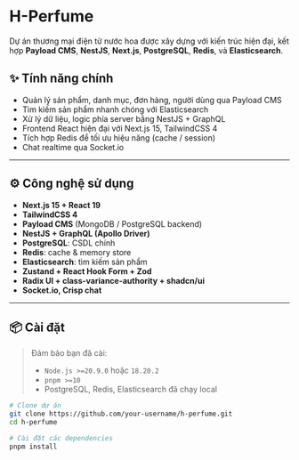 # H-Perfume

Dự án thương mại điện tử nước hoa được xây dựng với kiến trúc hiện đại, kết hợp **Payload CMS**, **NestJS**, **Next.js**, **PostgreSQL**, **Redis**, và **Elasticsearch**.

## ✨ Tính năng chính

- Quản lý sản phẩm, danh mục, đơn hàng, người dùng qua Payload CMS
- Tìm kiếm sản phẩm nhanh chóng với Elasticsearch
- Xử lý dữ liệu, logic phía server bằng NestJS + GraphQL
- Frontend React hiện đại với Next.js 15, TailwindCSS 4
- Tích hợp Redis để tối ưu hiệu năng (cache / session)
- Chat realtime qua Socket.io


---

## ⚙️ Công nghệ sử dụng

- **Next.js 15 + React 19**
- **TailwindCSS 4**
- **Payload CMS** (MongoDB / PostgreSQL backend)
- **NestJS + GraphQL (Apollo Driver)**
- **PostgreSQL**: CSDL chính
- **Redis**: cache & memory store
- **Elasticsearch**: tìm kiếm sản phẩm
- **Zustand + React Hook Form + Zod**
- **Radix UI + class-variance-authority + shadcn/ui**
- **Socket.io, Crisp chat**

---

## 📦 Cài đặt

> Đảm bảo bạn đã cài:
> - `Node.js >=20.9.0` hoặc `18.20.2`
> - `pnpm >=10`
> - PostgreSQL, Redis, Elasticsearch đã chạy local

```bash
# Clone dự án
git clone https://github.com/your-username/h-perfume.git
cd h-perfume

# Cài đặt các dependencies
pnpm install
